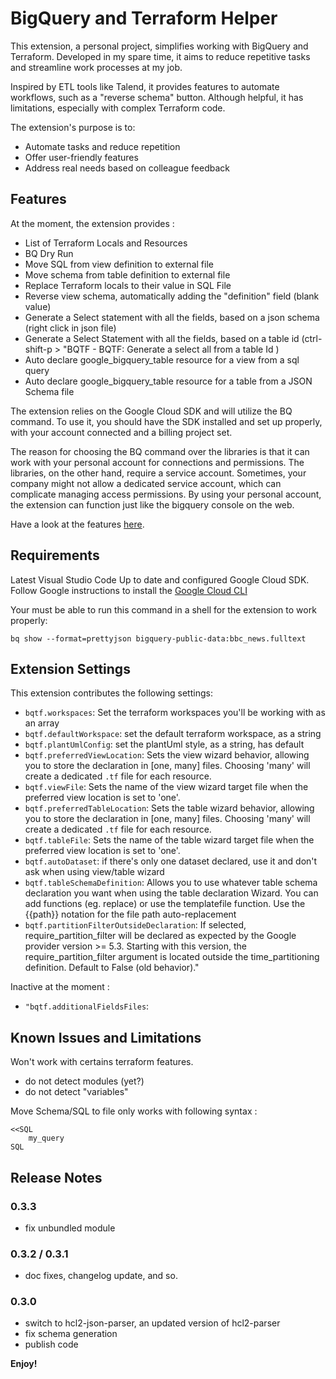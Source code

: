 # BigQuery and Terraform Helper

This extension, a personal project, simplifies working with BigQuery and Terraform. Developed in my spare time, it aims to reduce repetitive tasks and streamline work processes at my job.

Inspired by ETL tools like Talend, it provides features to automate workflows, such as a "reverse schema" button. Although helpful, it has limitations, especially with complex Terraform code.

The extension's purpose is to:

- Automate tasks and reduce repetition
- Offer user-friendly features
- Address real needs based on colleague feedback

## Features

At the moment, the extension provides :

- List of Terraform Locals and Resources
- BQ Dry Run
- Move SQL from view definition to external file
- Move schema from table definition to external file
- Replace Terraform locals to their value in SQL File
- Reverse view schema, automatically adding the "definition" field (blank value)
- Generate a Select statement with all the fields, based on a json schema (right click in json file)
- Generate a Select Statement with all the fields, based on a table id (ctrl-shift-p > "BQTF - BQTF: Generate a select all from a table Id )
- Auto declare google_bigquery_table resource for a view from a sql query
- Auto declare google_bigquery_table resource for a table from a JSON Schema file 

The extension relies on the Google Cloud SDK and will utilize the BQ command.
To use it, you should have the SDK installed and set up properly, with your account connected and a billing project set.

The reason for choosing the BQ command over the libraries is that it can work with your personal account for connections and permissions.
The libraries, on the other hand, require a service account. Sometimes, your company might not allow a dedicated service account, which can complicate managing access permissions.
By using your personal account, the extension can function just like the bigquery console on the web.

Have a look at the features [here](features.md).

## Requirements

Latest Visual Studio Code 
Up to date and configured Google Cloud SDK.
Follow Google instructions to install the [Google Cloud CLI](https://cloud.google.com/sdk/docs/install-sdk)

Your must be able to run this command in a shell for the extension to work properly:

`bq show --format=prettyjson bigquery-public-data:bbc_news.fulltext`

## Extension Settings

This extension contributes the following settings:

- `bqtf.workspaces`: Set the terraform workspaces you'll be working with as an array
- `bqtf.defaultWorkspace`: set the default terraform workspace, as a string
- `bqtf.plantUmlConfig`: set the plantUml style, as a string, has default
- `bqtf.preferredViewLocation`: Sets the view wizard behavior, allowing you to store the declaration in [one, many] files. Choosing 'many' will create a dedicated `.tf` file for each resource.
- `bqtf.viewFile`: Sets the name of the view wizard target file when the preferred view location is set to 'one'.
- `bqtf.preferredTableLocation`: Sets the table wizard behavior, allowing you to store the declaration in [one, many] files. Choosing 'many' will create a dedicated `.tf` file for each resource.
- `bqtf.tableFile`: Sets the name of the table wizard target file when the preferred view location is set to 'one'.
- `bqtf.autoDataset`: if there's only one dataset declared, use it and don't ask when using view/table wizard
- `bqtf.tableSchemaDefinition`: Allows you to use whatever table schema declaration you want when using the table declaration Wizard. You can add functions (eg. replace) or use the templatefile function. Use the {{path}} notation for the file path auto-replacement
- `bqtf.partitionFilterOutsideDeclaration`: If selected, require_partition_filter will be declared as expected by the Google provider version >= 5.3. Starting with this version, the require_partition_filter argument is located outside the time_partitioning definition. Default to False (old behavior)."


Inactive at the moment : 
- `"bqtf.additionalFieldsFiles`:

## Known Issues and Limitations

Won't work with certains terraform features.
- do not detect modules (yet?)
- do not detect "variables"

Move Schema/SQL to file only works with following syntax : 
```
<<SQL
    my_query
SQL
```

## Release Notes


### 0.3.3

- fix unbundled module

### 0.3.2 / 0.3.1

- doc fixes, changelog update, and so.

### 0.3.0

- switch to hcl2-json-parser, an updated version of hcl2-parser
- fix schema generation
- publish code


**Enjoy!**
